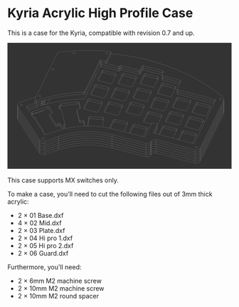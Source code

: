 Kyria Acrylic High Profile Case
===============================

This is a case for the Kyria, compatible with revision 0.7 and up.

![Kyria Acrylic High Profile Case](./High%20Profile%20Case.png)

This case supports MX switches only.

To make a case, you'll need to cut the following files out of 3mm thick acrylic:

- 2 × 01 Base.dxf
- 4 × 02 Mid.dxf
- 2 × 03 Plate.dxf
- 2 × 04 Hi pro 1.dxf
- 2 × 05 Hi pro 2.dxf
- 2 × 06 Guard.dxf

Furthermore, you'll need:

- 2 × 6mm M2 machine screw
- 2 × 10mm M2 machine screw
- 2 × 10mm M2 round spacer
